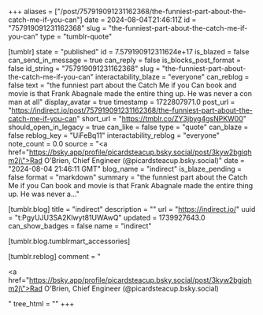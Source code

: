 +++
aliases = ["/post/757919091231162368/the-funniest-part-about-the-catch-me-if-you-can"]
date = 2024-08-04T21:46:11Z
id = "757919091231162368"
slug = "the-funniest-part-about-the-catch-me-if-you-can"
type = "tumblr-quote"

[tumblr]
state = "published"
id = 7.579190912311624e+17
is_blazed = false
can_send_in_message = true
can_reply = false
is_blocks_post_format = false
id_string = "757919091231162368"
slug = "the-funniest-part-about-the-catch-me-if-you-can"
interactability_blaze = "everyone"
can_reblog = false
text = "the funniest part about the Catch Me if you Can book and movie is that Frank Abagnale made the entire thing up. He was never a con man at all"
display_avatar = true
timestamp = 1722807971.0
post_url = "https://indirect.io/post/757919091231162368/the-funniest-part-about-the-catch-me-if-you-can"
short_url = "https://tmblr.co/ZY3jbyg4gsNPKW00"
should_open_in_legacy = true
can_like = false
type = "quote"
can_blaze = false
reblog_key = "UiFeBq11"
interactability_reblog = "everyone"
note_count = 0.0
source = "<a href=\"https://bsky.app/profile/picardsteacup.bsky.social/post/3kyw2bgiqhm2j\">Rad O'Brien, Chief Engineer (@picardsteacup.bsky.social)</a>"
date = "2024-08-04 21:46:11 GMT"
blog_name = "indirect"
is_blaze_pending = false
format = "markdown"
summary = "the funniest part about the Catch Me if you Can book and movie is that Frank Abagnale made the entire thing up. He was never a..."

[tumblr.blog]
title = "indirect"
description = ""
url = "https://indirect.io/"
uuid = "t:PgyUJU3SA2Klwyt81UWAwQ"
updated = 1739927643.0
can_show_badges = false
name = "indirect"

[tumblr.blog.tumblrmart_accessories]

[tumblr.reblog]
comment = "<p><a href=\"https://bsky.app/profile/picardsteacup.bsky.social/post/3kyw2bgiqhm2j\">Rad O'Brien, Chief Engineer (@picardsteacup.bsky.social)</a></p>"
tree_html = ""
+++
